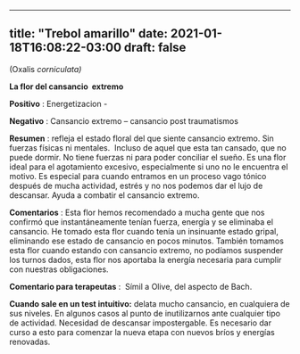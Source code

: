 
---
title: "Trebol amarillo"
date: 2021-01-18T16:08:22-03:00
draft: false
--- 
        

 

 



(Oxalis *corniculata)*


**La flor del cansancio  extremo** 
 


**Positivo** : Energetizacion - 


**Negativo** : Cansancio extremo – cansancio
 post traumatismos
 


**Resumen** : refleja
 el estado floral del que siente
 cansancio
 extremo. Sin fuerzas físicas ni mentales.  Incluso de aquel que esta tan cansado, que no
 puede dormir. No tiene fuerzas ni para poder conciliar el sueño.
Es
 una flor ideal para el agotamiento excesivo, especialmente si uno no le
 encuentra el motivo. 
Es
 especial para
 cuando entramos en un proceso vago tónico después de mucha actividad, estrés y
 no nos podemos dar el lujo de descansar. 
 Ayuda a combatir el cansancio extremo.


**Comentarios** : Esta flor hemos recomendado a mucha gente que nos confirmó que
 instantáneamente tenían fuerza, energía y se eliminaba el cansancio.
He tomado esta flor cuando tenía un insinuante estado gripal, eliminando
 ese estado de cansancio en pocos minutos.
También tomamos esta flor cuando estando con cansancio extremo, no
 podíamos suspender los turnos dados, esta flor nos aportaba la energía
 necesaria para cumplir con nuestras obligaciones.



**Comentario para terapeutas** :  Símil a Olive, del aspecto de Bach.
 


**Cuando sale en un test intuitivo:**  delata mucho cansancio, en cualquiera de sus
 niveles. En algunos casos al punto de inutilizarnos ante cualquier tipo de
 actividad. Necesidad de descansar impostergable.
Es necesario dar
 curso a esto para comenzar la nueva etapa con nuevos bríos y energías
 renovadas.




